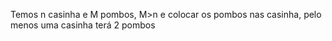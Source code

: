 Temos n casinha e M pombos, M>n e colocar os pombos nas casinha, pelo menos uma casinha terá 2 pombos
